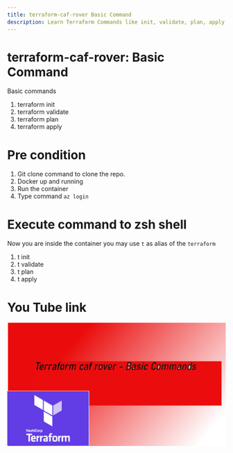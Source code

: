 ```yaml
---
title: terraform-caf-rover Basic Command
description: Learn Terraform Commands like init, validate, plan, apply and destroy
---
```


# terraform-caf-rover: Basic Command

Basic commands

1.  terraform init
2.  terraform validate
3.  terraform plan
4.  terraform apply

# Pre condition

1.  Git clone command to clone the repo.
1.  Docker up and running
1.  Run the container
1.  Type command `az login`

# Execute command to zsh shell

Now you are inside the container you may use `t` as alias of the `terraform`

1.  t init
1.  t validate
1.  t plan
1.  t apply

# You Tube link

[![Youtube](./images/BasicCommands.png)](https://youtu.be/DdOnVsQEjMM)
